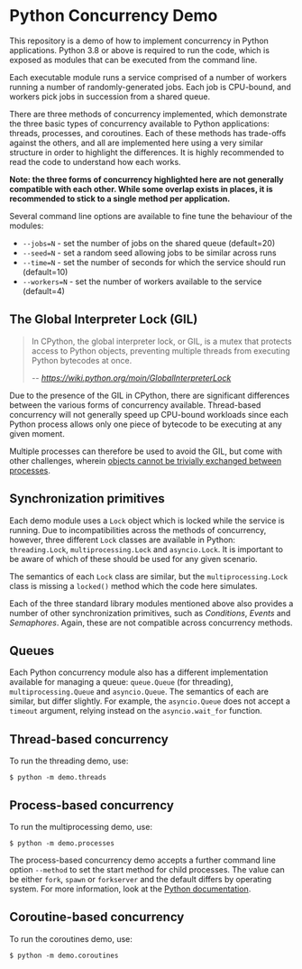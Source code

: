 # Python Concurrency Demo

This repository is a demo of how to implement concurrency in Python applications.
Python 3.8 or above is required to run the code, which is exposed as modules
that can be executed from the command line.

Each executable module runs a service comprised of a number of workers running
a number of randomly-generated jobs. Each job is CPU-bound, and workers pick
jobs in succession from a shared queue. 

There are three methods of concurrency implemented, which demonstrate the three
basic types of concurrency available to Python applications: threads, processes, 
and coroutines. Each of these methods has trade-offs against the others, and
all are implemented here using a very similar structure in order to highlight
the differences. It is highly recommended to read the code to understand how
each works.

**Note: the three forms of concurrency highlighted here are not generally
compatible with each other. While some overlap exists in places, it is
recommended to stick to a single method per application.**

Several command line options are available to fine tune the behaviour of the modules:

- `--jobs=N` - set the number of jobs on the shared queue (default=20)
- `--seed=N` - set a random seed allowing jobs to be similar across runs
- `--time=N` - set the number of seconds for which the service should run (default=10)
- `--workers=N` - set the number of workers available to the service (default=4)


## The Global Interpreter Lock (GIL)

> In CPython, the global interpreter lock, or GIL, is a mutex that protects access to Python objects, preventing multiple threads from executing Python bytecodes at once.
>
> -- <cite>https://wiki.python.org/moin/GlobalInterpreterLock</cite>

Due to the presence of the GIL in CPython, there are significant differences
between the various forms of concurrency available. Thread-based concurrency
will not generally speed up CPU-bound workloads since each Python process allows
only one piece of bytecode to be executing at any given moment.

Multiple processes can therefore be used to avoid the GIL, but come with other
challenges, wherein [objects cannot be trivially exchanged between processes](https://docs.python.org/3/library/multiprocessing.html#exchanging-objects-between-processes). 


## Synchronization primitives

Each demo module uses a `Lock` object which is locked while the service is running.
Due to incompatibilities across the methods of concurrency, however, three different
`Lock` classes are available in Python: `threading.Lock`, `multiprocessing.Lock` and
`asyncio.Lock`. It is important to be aware of which of these should be used for any
given scenario.

The semantics of each `Lock` class are similar, but the `multiprocessing.Lock` class
is missing a `locked()` method which the code here simulates.

Each of the three standard library modules mentioned above also provides a number of
other synchronization primitives, such as _Conditions_, _Events_ and _Semaphores_.
Again, these are not compatible across concurrency methods.


## Queues

Each Python concurrency module also has a different implementation available for managing
a queue: `queue.Queue` (for threading), `multiprocessing.Queue` and `asyncio.Queue`.
The semantics of each are similar, but differ slightly. For example, the `asyncio.Queue`
does not accept a `timeout` argument, relying instead on the `asyncio.wait_for` function.


## Thread-based concurrency

To run the threading demo, use:
```shell script
$ python -m demo.threads
```

## Process-based concurrency

To run the multiprocessing demo, use:
```shell script
$ python -m demo.processes
```

The process-based concurrency demo accepts a further command line option `--method`
to set the start method for child processes. The value can be either `fork`, 
`spawn` or `forkserver` and the default differs by operating system. For more
information, look at the [Python documentation](https://docs.python.org/3/library/multiprocessing.html#contexts-and-start-methods).


## Coroutine-based concurrency

To run the coroutines demo, use:
```shell script
$ python -m demo.coroutines
```
